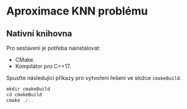 # Aproximace KNN problému

## Nativní knihovna
Pro sestavení je potřeba nainstalovat:
- CMake.
- Kompilátor pro C++17.

Spusťte následující příkazy pro vytvoření řešení ve složce `cmakeBuild`.
```powershell
mkdir cmakeBuild
cd cmakeBuild
cmake ./..
```
